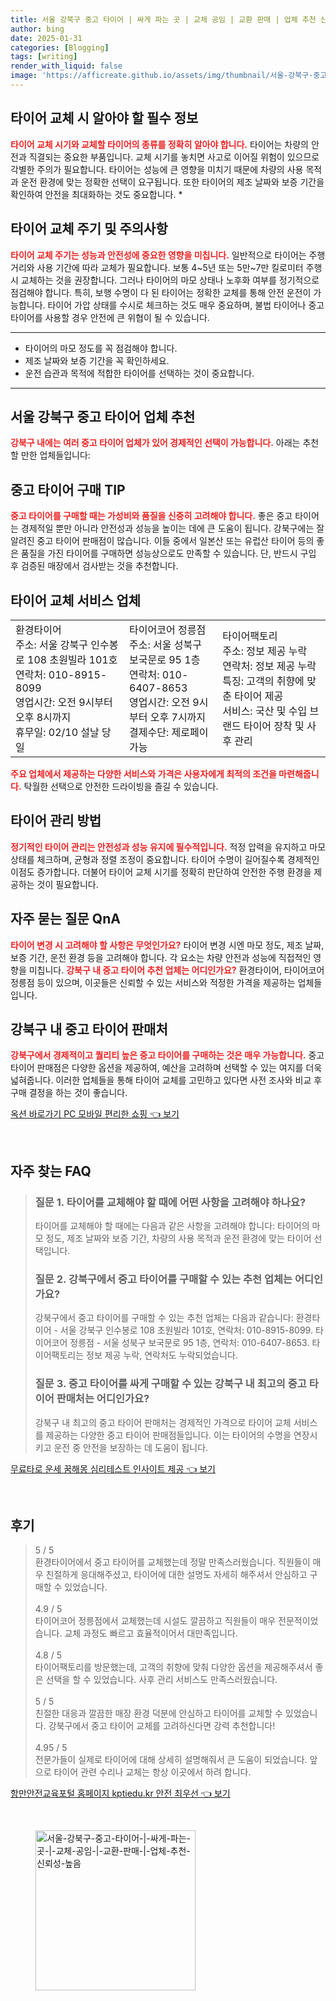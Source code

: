 ```yaml
---
title: 서울 강북구 중고 타이어 | 싸게 파는 곳 | 교체 공임 | 교환 판매 | 업체 추천 신뢰성 높음
author: bing
date: 2025-01-31
categories: [Blogging]
tags: [writing]
render_with_liquid: false
image: 'https://afficreate.github.io/assets/img/thumbnail/서울-강북구-중고-타이어-|-싸게-파는-곳-|-교체-공임-|-교환-판매-|-업체-추천-신뢰성-높음.webp'
---
```



<h2 id='타이어_교체_필수정보'>타이어 교체 시 알아야 할 필수 정보</h2>

<p><b><span style="color: #ee2323;">타이어 교체 시기와 교체할 타이어의 종류를 정확히 알아야 합니다.</span></b> 타이어는 차량의 안전과 직결되는 중요한 부품입니다. 교체 시기를 놓치면 사고로 이어질 위험이 있으므로 각별한 주의가 필요합니다. 타이어는 성능에 큰 영향을 미치기 때문에 차량의 사용 목적과 운전 환경에 맞는 정확한 선택이 요구됩니다. 또한 타이어의 제조 날짜와 보증 기간을 확인하여 안전을 최대화하는 것도 중요합니다. *</p>

<h2 id='타이어_교체주기_주의사항'>타이어 교체 주기 및 주의사항</h2>

<p><b><span style="color: #ee2323;">타이어 교체 주기는 성능과 안전성에 중요한 영향을 미칩니다.</span></b> 일반적으로 타이어는 주행 거리와 사용 기간에 따라 교체가 필요합니다. 보통 4~5년 또는 5만~7만 킬로미터 주행 시 교체하는 것을 권장합니다. 그러나 타이어의 마모 상태나 노후화 여부를 정기적으로 점검해야 합니다. 특히, 보행 수명이 다 된 타이어는 정확한 교체를 통해 안전 운전이 가능합니다. 타이어 가압 상태를 수시로 체크하는 것도 매우 중요하며, 불법 타이어나 중고 타이어를 사용할 경우 안전에 큰 위협이 될 수 있습니다.</p>

<hr />

<ul>
    <li>타이어의 마모 정도를 꼭 점검해야 합니다.</li>
    <li>제조 날짜와 보증 기간을 꼭 확인하세요.</li>
    <li>운전 습관과 목적에 적합한 타이어를 선택하는 것이 중요합니다.</li>
</ul>

<hr />

<h2 id='강북구_중고타이어_업체'>서울 강북구 중고 타이어 업체 추천</h2>

<p><b><span style="color: #ee2323;">강북구 내에는 여러 중고 타이어 업체가 있어 경제적인 선택이 가능합니다.</span></b> 아래는 추천할 만한 업체들입니다:</p>

<h2 id='중고타이어_구매_팁'>중고 타이어 구매 TIP</h2>

<p><b><span style="color: #ee2323;">중고 타이어를 구매할 때는 가성비와 품질을 신중히 고려해야 합니다.</span></b> 좋은 중고 타이어는 경제적일 뿐만 아니라 안전성과 성능을 높이는 데에 큰 도움이 됩니다. 강북구에는 잘 알려진 중고 타이어 판매점이 많습니다. 이들 중에서 일본산 또는 유럽산 타이어 등의 좋은 품질을 가진 타이어를 구매하면 성능상으로도 만족할 수 있습니다. 단, 반드시 구입 후 검증된 매장에서 검사받는 것을 추천합니다.</p>

<h2 id='타이어_교체_서비스_업체'>타이어 교체 서비스 업체</h2>

<table>
    <tr>
        <td>환경타이어<br>주소: 서울 강북구 인수봉로 108 초원빌라 101호<br>연락처: 010-8915-8099<br>영업시간: 오전 9시부터 오후 8시까지<br>휴무일: 02/10 설날 당일</td>
        <td>타이어코어 정릉점<br>주소: 서울 성북구 보국문로 95 1층<br>연락처: 010-6407-8653<br>영업시간: 오전 9시부터 오후 7시까지<br>결제수단: 제로페이 가능</td>
        <td>타이어팩토리<br>주소: 정보 제공 누락<br>연락처: 정보 제공 누락<br>특징: 고객의 취향에 맞춘 타이어 제공<br>서비스: 국산 및 수입 브랜드 타이어 장착 및 사후 관리</td>
    </tr>
</table>

<p><b><span style="color: #ee2323;">주요 업체에서 제공하는 다양한 서비스와 가격은 사용자에게 최적의 조건을 마련해줍니다.</span></b> 탁월한 선택으로 안전한 드라이빙을 즐길 수 있습니다.</p>

<h2 id='타이어_관리_방법'>타이어 관리 방법</h2>

<p><b><span style="color: #ee2323;">정기적인 타이어 관리는 안전성과 성능 유지에 필수적입니다.</span></b> 적정 압력을 유지하고 마모 상태를 체크하며, 균형과 정렬 조정이 중요합니다. 타이어 수명이 길어질수록 경제적인 이점도 증가합니다. 더불어 타이어 교체 시기를 정확히 판단하여 안전한 주행 환경을 제공하는 것이 필요합니다.</p>

<h2 id='자주_묻는_질문'>자주 묻는 질문 QnA</h2>

<p><b><span style="color: #ee2323;">타이어 변경 시 고려해야 할 사항은 무엇인가요?</span></b> 타이어 변경 시엔 마모 정도, 제조 날짜, 보증 기간, 운전 환경 등을 고려해야 합니다. 각 요소는 차량 안전과 성능에 직접적인 영향을 미칩니다. <b><span style="color: #ee2323;">강북구 내 중고 타이어 추천 업체는 어디인가요?</span></b> 환경타이어, 타이어코어 정릉점 등이 있으며, 이곳들은 신뢰할 수 있는 서비스와 적정한 가격을 제공하는 업체들입니다.</p>

<h2 id='중고_타이어_판매처'>강북구 내 중고 타이어 판매처</h2>

<p><b><span style="color: #ee2323;">강북구에서 경제적이고 퀄리티 높은 중고 타이어를 구매하는 것은 매우 가능합니다.</span></b> 중고 타이어 판매점은 다양한 옵션을 제공하여, 예산을 고려하며 선택할 수 있는 여지를 더욱 넓혀줍니다. 이러한 업체들을 통해 타이어 교체를 고민하고 있다면 사전 조사와 비교 후 구매 결정을 하는 것이 좋습니다.</p>


<p><a class="click-button" title="옥션 바로가기 PC 모바일 편리한 쇼핑" href="https://afficreate.github.io/posts/%EC%98%A5%EC%85%98-%EB%B0%94%EB%A1%9C%EA%B0%80%EA%B8%B0-PC-%EB%AA%A8%EB%B0%94%EC%9D%BC-%ED%8E%B8%EB%A6%AC%ED%95%9C-%EC%87%BC%ED%95%91/" rel="dofollow">옥션 바로가기 PC 모바일 편리한 쇼핑 👈 보기</a></p><br>
<h2 id='자주_찾는_FAQ'>자주 찾는 FAQ</h2>
<div itemscope="" itemtype="https://schema.org/FAQPage"> 
<blockquote> 
<div itemscope="" itemprop="mainEntity" itemtype="https://schema.org/Question"> 
<h3 itemprop="name">질문 1. 타이어를 교체해야 할 때에 어떤 사항을 고려해야 하나요?</h3> 
<div itemscope="" itemprop="acceptedAnswer" itemtype="https://schema.org/Answer"> 
<span itemprop="text"> 
<p>타이어를 교체해야 할 때에는 다음과 같은 사항을 고려해야 합니다: 타이어의 마모 정도, 제조 날짜와 보증 기간, 차량의 사용 목적과 운전 환경에 맞는 타이어 선택입니다.</p> 
</span> 
</div> 
</div> 

<div itemscope="" itemprop="mainEntity" itemtype="https://schema.org/Question"> 
<h3 itemprop="name">질문 2. 강북구에서 중고 타이어를 구매할 수 있는 추천 업체는 어디인가요?</h3> 
<div itemscope="" itemprop="acceptedAnswer" itemtype="https://schema.org/Answer"> 
<span itemprop="text"> 
<p>강북구에서 중고 타이어를 구매할 수 있는 추천 업체는 다음과 같습니다: 환경타이어 - 서울 강북구 인수봉로 108 초원빌라 101호, 연락처: 010-8915-8099. 타이어코어 정릉점 - 서울 성북구 보국문로 95 1층, 연락처: 010-6407-8653. 타이어팩토리는 정보 제공 누락, 연락처도 누락되었습니다.</p> 
</span> 
</div> 
</div> 

<div itemscope="" itemprop="mainEntity" itemtype="https://schema.org/Question"> 
<h3 itemprop="name">질문 3. 중고 타이어를 싸게 구매할 수 있는 강북구 내 최고의 중고 타이어 판매처는 어디인가요?</h3> 
<div itemscope="" itemprop="acceptedAnswer" itemtype="https://schema.org/Answer"> 
<span itemprop="text"> 
<p>강북구 내 최고의 중고 타이어 판매처는 경제적인 가격으로 타이어 교체 서비스를 제공하는 다양한 중고 타이어 판매점들입니다. 이는 타이어의 수명을 연장시키고 운전 중 안전을 보장하는 데 도움이 됩니다.</p> 
</span> 
</div> 
</div> 
</blockquote> 
</div>
<p><a class="click-button" title="무료타로 운세 꿈해몽 심리테스트 인사이트 제공" href="https://afficreate.github.io/posts/%EB%AC%B4%EB%A3%8C%ED%83%80%EB%A1%9C-%EC%9A%B4%EC%84%B8-%EA%BF%88%ED%95%B4%EB%AA%BD-%EC%8B%AC%EB%A6%AC%ED%85%8C%EC%8A%A4%ED%8A%B8-%EC%9D%B8%EC%82%AC%EC%9D%B4%ED%8A%B8-%EC%A0%9C%EA%B3%B5/" rel="dofollow">무료타로 운세 꿈해몽 심리테스트 인사이트 제공 👈 보기</a></p><br>
<h2 id='후기'>후기</h2>
<div itemscope itemtype="https://schema.org/Product">
  <blockquote>
  <div itemprop="review" itemscope itemtype="https://schema.org/Review">
      <div itemprop="reviewRating" itemscope itemtype="https://schema.org/Rating"> <span itemprop="ratingValue">5</span> / <span itemprop="bestRating">5</span> </div>
      <span itemprop="reviewBody">환경타이어에서 중고 타이어를 교체했는데 정말 만족스러웠습니다. 직원들이 매우 친절하게 응대해주셨고, 타이어에 대한 설명도 자세히 해주셔서 안심하고 구매할 수 있었습니다.</span>
  </div>
  <br>
  <div itemprop="review" itemscope itemtype="https://schema.org/Review">
      <div itemprop="reviewRating" itemscope itemtype="https://schema.org/Rating"> <span itemprop="ratingValue">4.9</span> / <span itemprop="bestRating">5</span> </div>
      <span itemprop="reviewBody">타이어코어 정릉점에서 교체했는데 시설도 깔끔하고 직원들이 매우 전문적이었습니다. 교체 과정도 빠르고 효율적이어서 대만족입니다.</span>
  </div>
  <br>
  <div itemprop="review" itemscope itemtype="https://schema.org/Review">
      <div itemprop="reviewRating" itemscope itemtype="https://schema.org/Rating"> <span itemprop="ratingValue">4.8</span> / <span itemprop="bestRating">5</span> </div>
      <span itemprop="reviewBody">타이어팩토리를 방문했는데, 고객의 취향에 맞춰 다양한 옵션을 제공해주셔서 좋은 선택을 할 수 있었습니다. 사후 관리 서비스도 만족스러웠습니다.</span>
  </div>
  <br>
  <div itemprop="review" itemscope itemtype="https://schema.org/Review">
      <div itemprop="reviewRating" itemscope itemtype="https://schema.org/Rating"> <span itemprop="ratingValue">5</span> / <span itemprop="bestRating">5</span> </div>
      <span itemprop="reviewBody">친절한 대응과 깔끔한 매장 환경 덕분에 안심하고 타이어를 교체할 수 있었습니다. 강북구에서 중고 타이어 교체를 고려하신다면 강력 추천합니다!</span>
  </div>
  <br>
  <div itemprop="review" itemscope itemtype="https://schema.org/Review">
      <div itemprop="reviewRating" itemscope itemtype="https://schema.org/Rating"> <span itemprop="ratingValue">4.95</span> / <span itemprop="bestRating">5</span> </div>
      <span itemprop="reviewBody">전문가들이 실제로 타이어에 대해 상세히 설명해줘서 큰 도움이 되었습니다. 앞으로 타이어 관련 수리나 교체는 항상 이곳에서 하려 합니다.</span>
  </div>
  </blockquote>
</div>
<p><a class="click-button" title="항만안전교육포털 홈페이지 kptiedu.kr 안전 최우선" href="https://afficreate.github.io/posts/%ED%95%AD%EB%A7%8C%EC%95%88%EC%A0%84%EA%B5%90%EC%9C%A1%ED%8F%AC%ED%84%B8-%ED%99%88%ED%8E%98%EC%9D%B4%EC%A7%80-kptiedu.kr-%EC%95%88%EC%A0%84-%EC%B5%9C%EC%9A%B0%EC%84%A0/" rel="dofollow">항만안전교육포털 홈페이지 kptiedu.kr 안전 최우선 👈 보기</a></p><br>
<figure class="image"><img src="https://afficreate.github.io/assets/img/thumbnail/서울-강북구-중고-타이어-|-싸게-파는-곳-|-교체-공임-|-교환-판매-|-업체-추천-신뢰성-높음.webp" alt="서울-강북구-중고-타이어-|-싸게-파는-곳-|-교체-공임-|-교환-판매-|-업체-추천-신뢰성-높음" width="256" height="256"></figure>